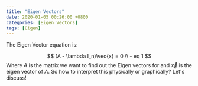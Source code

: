```yaml
---
title: "Eigen Vectors"
date: 2020-01-05 00:26:00 +0800
categories: [Eigen Vectors]
tags: [Eigen]
---
```


The Eigen Vector equation is:

$$
(A - \lambda I_n)\vec{x} = 0 \\ - eq 1
$$
Where $A$ is the matrix we want to find out the Eigen vectors for and $\vec{x}$ is the eigen vector of $A$. So how to interpret this physically or graphically? Let's discuss!
